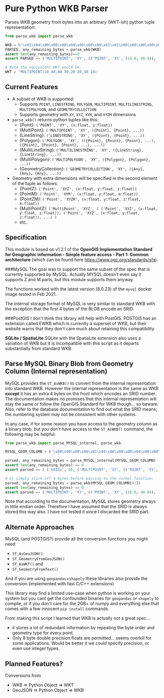 # Pure Python WKB Parser

Parses WKB geometry from bytes into an arbitrary (WKT-ish) python tuple representation:

```python
from parse_wkb import parse_wkb

WKB = b'\x01\x04\x00\x00\x00\x04\x00\x00\x00\x01\x01\x00\x00\x00\x00\x00\x00\x00\x00\x00\x24\x40\x00\x00\x00\x00\x00\x00\x44\x40\x01\x01\x00\x00\x00\x00\x00\x00\x00\x00\x00\x44\x40\x00\x00\x00\x00\x00\x00\x3e\x40\x01\x01\x00\x00\x00\x00\x00\x00\x00\x00\x00\x34\x40\x00\x00\x00\x00\x00\x00\x34\x40\x01\x01\x00\x00\x00\x00\x00\x00\x00\x00\x00\x3e\x40\x00\x00\x00\x00\x00\x00\x24\x40'
PARSED, any_remaining_bytes = parse_wkb(WKB)
assert len(any_remaining_bytes)==0
assert PARSED == ('MULTIPOINT', 'XY', (('POINT', 'XY', (10.0, 40.0)), ('POINT', 'XY', (40.0, 30.0)), ('POINT', 'XY', (20.0, 20.0)), ('POINT', 'XY', (30.0, 10.0))))

# Note the equivalent WKT would be: 
WKT = 'MULTIPOINT(10 40,40 30,20 20,30 10)'
```


## Current Features
- A subset of WKB is supported:
  - Supports `POINT`, `LINESTRING`, `POLYGON`, `MULTIPOINT`, `MULTILINESTRING`, `MULTIPOLYGON`, and `GEOMETRYCOLLECTION`
  - Supports geometry with `XY`, `XYZ`, `XYM`, and `XYZM` dimensions
- `parse_wkb()` returns python tuples like this:
  - {Point}: `('POINT', 'XY', (x:float, y:float))`
  - {MultiPoint}: `('MULTIPOINT', 'XY', ({Point}, {Point}, ...))`
  - {LineString}: `('LINESTRING', 'XY', ({Point}, {Point}, ...))`
  - {Polygon}: `('POLYGON', 'XY', (({Point}, {Point}, {Point}, ...), ({Point}, {Point}, {Point}, ...), ...))`
  - {MultiLineString}: `('MULTILINESTRING', 'XY', ({LineString}, {LineString}, ...))`
  - {MultiPolygon}: `('MULTIPOLYGON', 'XY', ({Polygon}, {Polygon}, ...))`
  - {GeometryCollection}: `('GEOMETRYCOLLECTION', 'XY', ({Any}, {Any}, {Any}, ...))`
- Geometry with extra dimensions will be specified in the second element of the tuple as follows:
  - {PointZ}: `('Point', 'XYZ', (x:float, y:float, z:float))`
  - {PointM}: `('Point', 'XYM', (x:float, y:float, m:float))`
  - {PointZM}: `('Point', 'XYZM', (x:float, y:float, z:float, m:float))`
  - {MultiPointZ}:  `('MultiPoint', 'XYZ', ( ('Point', 'XYZ', (x:float, y:float, z:float)), ('Point', 'XYZ', (x:float, y:float, z:float)), ...) )`
  - etc.

## Specification
This module is based on v1.2.1 of the **OpenGIS Implementation Standard for Geographic information - Simple feature access - Part 1: Common architecture**
(which can be found here https://www.ogc.org/standards/sfa).

###MySQL
The goal was to support the same subset of the spec that is currently supported by MySQL.
Actually MYSQL doesn't even say it supports Z and M parts, but this module supports them anyway.

The functions worked with the latest version (8.0.23) of the `mysql` docker image tested in Feb 2021.

The internal storage format of MySQL is very similar to standard WKB with the exception that the first 4 bytes of the BLOB encode an SRID.

###PostGIS
I don't think this library will help with PostGIS.
POSTGIS has an extension called EWKB which is currently a superset of WKB, but their website warns that they don't care much about retaining this compatibility.

**SQLite / SpatiaLite**
SQLite with the SpatiaLite extension also uses a variation of WKB but it is incompatible with this script as it departs substantially from standard WKB.


## Parse MySQL Binary Blob from Geometry Column (Internal representation)
 
MySQL provides the `ST_AsWKB()` to convert from the internal representation into standard WKB.
However the internal representation is the same as WKB **except** it has an extra 4 bytes on the front which encodes an SRID number.
The documentation makes no promises that this internal representation will stay the same or follow the OpenGIS Standard for WKB though... so beware.
Also, refer to the database documentation to find out what the SRID means; the numbering system may not be consistent with other systems. 

In any case, if for some reason you have access to the geometry column as a binary blob, but you don't have access to the `ST_AsWKB()` command, the following may be helpful:

```python
from parse_wkb import parse_MYSQL_internal, parse_wkb

MYSQL_GEOM_COLUMN = b'\x00\x00\x00\x00\x01\x04\x00\x00\x00\x04\x00\x00\x00\x01\x01\x00\x00\x00\x00\x00\x00\x00\x00\x00\x24\x40\x00\x00\x00\x00\x00\x00\x44\x40\x01\x01\x00\x00\x00\x00\x00\x00\x00\x00\x00\x44\x40\x00\x00\x00\x00\x00\x00\x3e\x40\x01\x01\x00\x00\x00\x00\x00\x00\x00\x00\x00\x34\x40\x00\x00\x00\x00\x00\x00\x34\x40\x01\x01\x00\x00\x00\x00\x00\x00\x00\x00\x00\x3e\x40\x00\x00\x00\x00\x00\x00\x24\x40'

parsed, any_remaining_bytes = parse_MYSQL_internal(MYSQL_GEOM_COLUMN)
assert len(any_remaining_bytes) == 0
assert parsed == ( ('SRID=', 0), ('MULTIPOINT', 'XY', (('POINT', 'XY', (10.0, 40.0)), ('POINT', 'XY', (40.0, 30.0)), ('POINT', 'XY', (20.0, 20.0)), ('POINT', 'XY', (30.0, 10.0)))) )

# or simply slice off 4 bytes before passing to the normal function:
parsed, any_remaining_bytes = parse_wkb(MYSQL_GEOM_COLUMN[4:])
assert len(any_remaining_bytes) == 0
assert parsed == ('MULTIPOINT', 'XY', (('POINT', 'XY', (10.0, 40.0)), ('POINT', 'XY', (40.0, 30.0)), ('POINT', 'XY', (20.0, 20.0)), ('POINT', 'XY', (30.0, 10.0))))
```  

Note that according to the documentation, MySQL stores geometry always in little endian order. Therefore I have assumed that the SRID is always stored this way also. I have not tested it since I discarded the SRID part.


## Alternate Approaches

MySQL (and POSTGIS?) provide all the conversion functions you might need
  - `ST_AsGeoJSON()`
  - `ST_GeometryFromGeoJSON()`
  - `ST_AsWKT()` and
  - `ST_GeometryFromText()`

And if you are using `geopandas`+`shapely` these libraries also provide the conversion (implemented with fast C/C++ extensions)

This library may find a limited use-case when python is working on your system but you cant get the confounded binaries for `geopandas` or `shapely` to compile,
or if you don't care for the 2GB+ of numpy and everything else that comes with a few innocent `pip install` commands.

From making this script I learned that WKB is actually not a great spec...
 - it stores a lot of redundant information by repeating the byte order and geometry type for every point.
 - Only 8 byte double precision floats are permitted... seems overkill for some applications. Would be better it we could specify precision, or even use integer types. 


## Planned Features?
Conversions from
- WKB => Python Object => WKT
- GeoJSON => Python Object => WKB
 
